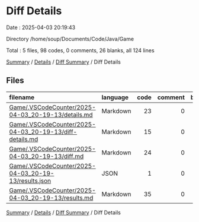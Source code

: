 # Diff Details

Date : 2025-04-03 20:19:43

Directory /home/soup/Documents/Code/Java/Game

Total : 5 files,  98 codes, 0 comments, 26 blanks, all 124 lines

[Summary](results.md) / [Details](details.md) / [Diff Summary](diff.md) / Diff Details

## Files
| filename | language | code | comment | blank | total |
| :--- | :--- | ---: | ---: | ---: | ---: |
| [Game/.VSCodeCounter/2025-04-03\_20-19-13/details.md](/Game/.VSCodeCounter/2025-04-03_20-19-13/details.md) | Markdown | 23 | 0 | 6 | 29 |
| [Game/.VSCodeCounter/2025-04-03\_20-19-13/diff-details.md](/Game/.VSCodeCounter/2025-04-03_20-19-13/diff-details.md) | Markdown | 15 | 0 | 6 | 21 |
| [Game/.VSCodeCounter/2025-04-03\_20-19-13/diff.md](/Game/.VSCodeCounter/2025-04-03_20-19-13/diff.md) | Markdown | 24 | 0 | 7 | 31 |
| [Game/.VSCodeCounter/2025-04-03\_20-19-13/results.json](/Game/.VSCodeCounter/2025-04-03_20-19-13/results.json) | JSON | 1 | 0 | 0 | 1 |
| [Game/.VSCodeCounter/2025-04-03\_20-19-13/results.md](/Game/.VSCodeCounter/2025-04-03_20-19-13/results.md) | Markdown | 35 | 0 | 7 | 42 |

[Summary](results.md) / [Details](details.md) / [Diff Summary](diff.md) / Diff Details